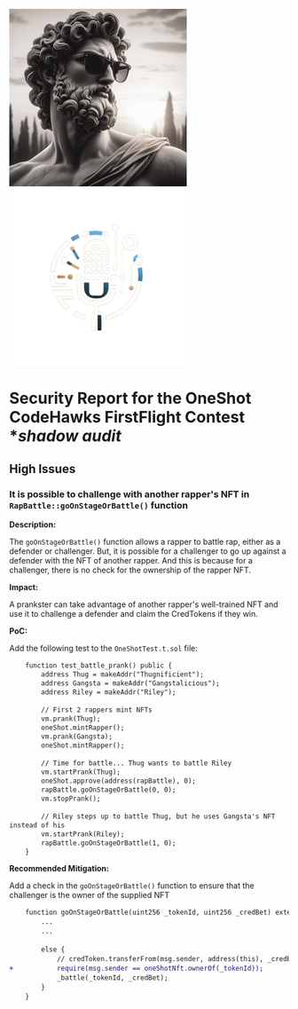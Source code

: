 ![](../logo.png)
<img src="../img/oneshot.png" alt="OneShot" height="320" />

# Security Report for the OneShot CodeHawks FirstFlight Contest **shadow audit*

## High Issues

### It is possible to challenge with another rapper's NFT in `RapBattle::goOnStageOrBattle()` function

**Description:**

The `goOnStageOrBattle()` function allows a rapper to battle rap, either as a defender or challenger. But, it is possible for a challenger to go up against a defender with the NFT of another rapper. And this is because for a challenger, there is no check for the ownership of the rapper NFT.

**Impact:**

A prankster can take advantage of another rapper's well-trained NFT and use it to challenge a defender and claim the CredTokens if they win.

**PoC:**

Add the following test to the `OneShotTest.t.sol` file:

```solidity
    function test_battle_prank() public {
        address Thug = makeAddr("Thugnificient");
        address Gangsta = makeAddr("Gangstalicious");
        address Riley = makeAddr("Riley");

        // First 2 rappers mint NFTs
        vm.prank(Thug);
        oneShot.mintRapper();
        vm.prank(Gangsta);
        oneShot.mintRapper();

        // Time for battle... Thug wants to battle Riley
        vm.startPrank(Thug);
        oneShot.approve(address(rapBattle), 0);
        rapBattle.goOnStageOrBattle(0, 0);
        vm.stopPrank();

        // Riley steps up to battle Thug, but he uses Gangsta's NFT instead of his
        vm.startPrank(Riley);
        rapBattle.goOnStageOrBattle(1, 0);
    }
```

**Recommended Mitigation:**

Add a check in the `goOnStageOrBattle()` function to ensure that the challenger is the owner of the supplied NFT

```diff
    function goOnStageOrBattle(uint256 _tokenId, uint256 _credBet) external {
        ...
        ...

        else {
            // credToken.transferFrom(msg.sender, address(this), _credBet);
+           require(msg.sender == oneShotNft.ownerOf(_tokenId));
            _battle(_tokenId, _credBet);
        }
    }
```
